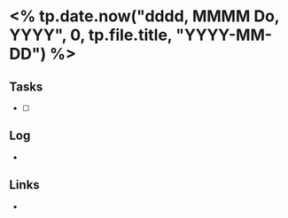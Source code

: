 # <% tp.date.now("dddd, MMMM Do, YYYY", 0, tp.file.title, "YYYY-MM-DD") %>
## Tasks
- [ ]

## Log
-

## Links
-
